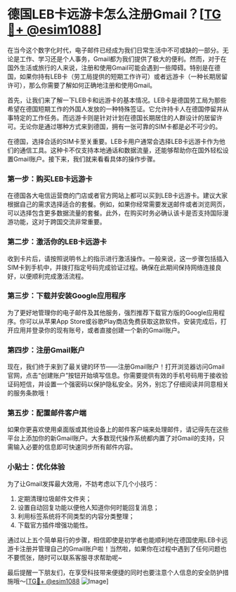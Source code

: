 # 德国LEB卡远游卡怎么注册Gmail？[[TG💪+ @esim1088](https://t.me/s/esim1088)]

在当今这个数字化时代，电子邮件已经成为我们日常生活中不可或缺的一部分。无论是工作、学习还是个人事务，Gmail都为我们提供了极大的便利。然而，对于在国外生活或旅行的人来说，注册和使用Gmail可能会遇到一些障碍。特别是在德国，如果你持有LEB卡（劳工局提供的短期工作许可）或者远游卡（一种长期居留许可），那么你需要了解如何正确地注册和使用Gmail。

首先，让我们来了解一下LEB卡和远游卡的基本情况。LEB卡是德国劳工局为那些希望在德国短期工作的外国人发放的一种特殊签证。它允许持卡人在德国停留并从事特定的工作任务。而远游卡则是针对计划在德国长期居住的人群设计的居留许可。无论你是通过哪种方式来到德国，拥有一张可靠的SIM卡都是必不可少的。

在德国，选择合适的SIM卡至关重要。LEB卡用户通常会选择LEB卡远游卡作为他们的通信工具。这种卡不仅支持本地通话和数据流量，还能够帮助你在国外轻松设置Gmail账户。接下来，我们就来看看具体的操作步骤。

### 第一步：购买LEB卡远游卡

在德国各大电信运营商的门店或者官方网站上都可以买到LEB卡远游卡。建议大家根据自己的需求选择适合的套餐。例如，如果你经常需要发送邮件或者浏览网页，可以选择包含更多数据流量的套餐。此外，在购买时务必确认该卡是否支持国际漫游功能，这对于跨国交流非常重要。

### 第二步：激活你的LEB卡远游卡

收到卡片后，请按照说明书上的指示进行激活操作。一般来说，这一步骤包括插入SIM卡到手机中，并拨打指定号码完成验证过程。确保在此期间保持网络连接良好，以便顺利完成激活流程。

### 第三步：下载并安装Google应用程序

为了更好地管理你的电子邮件及其他服务，强烈推荐下载官方版的Google应用程序。你可以从苹果App Store或谷歌Play商店免费获取这款软件。安装完成后，打开应用并登录你的现有账号，或者直接创建一个新的Gmail账户。

### 第四步：注册Gmail账户

现在，我们终于来到了最关键的环节——注册Gmail账户！打开浏览器访问Gmail官网，点击“创建账户”按钮开始填写信息。你需要提供有效的手机号码用于接收验证码短信，并设置一个强密码以保护隐私安全。另外，别忘了仔细阅读并同意相关的服务条款哦！

### 第五步：配置邮件客户端

如果你更喜欢使用桌面版或其他设备上的邮件客户端来处理邮件，请记得先在这些平台上添加你的新Gmail账户。大多数现代操作系统都内置了对Gmail的支持，只需输入必要的信息即可快速同步所有邮件内容。

### 小贴士：优化体验

为了让Gmail发挥最大效用，不妨考虑以下几个小技巧：
1. 定期清理垃圾邮件文件夹；
2. 设置自动回复功能以便他人知道你何时能回复消息；
3. 利用标签系统将不同类型的内容分类整理；
4. 下载官方插件增强功能性。

通过以上五个简单易行的步骤，相信即使是初学者也能顺利地在德国使用LEB卡远游卡注册并管理自己的Gmail账户啦！当然啦，如果你在过程中遇到了任何问题也不要慌张，随时可以联系客服寻求帮助呢~

最后提醒一下朋友们，在享受科技带来便捷的同时也要注意个人信息的安全防护措施哦～[[TG💪+ @esim1088](https://t.me/s/esim1088) ![Image](https://i.postimg.cc/4NQfJmqS/Snipaste-2025-05-13-00-14-12.png)]